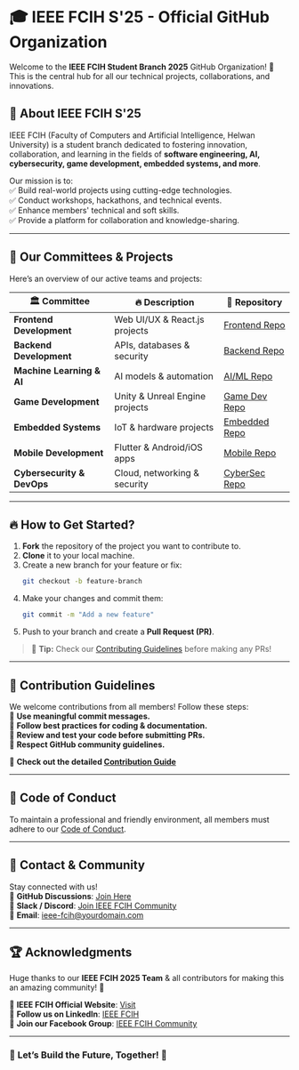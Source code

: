 # 🎓 **IEEE FCIH S'25 - Official GitHub Organization**  

Welcome to the **IEEE FCIH Student Branch 2025** GitHub Organization! 🚀 This is the central hub for all our technical projects, collaborations, and innovations.  

## 🌟 **About IEEE FCIH S'25**  
IEEE FCIH (Faculty of Computers and Artificial Intelligence, Helwan University) is a student branch dedicated to fostering innovation, collaboration, and learning in the fields of **software engineering, AI, cybersecurity, game development, embedded systems, and more**.  

Our mission is to:  
✅ Build real-world projects using cutting-edge technologies.  
✅ Conduct workshops, hackathons, and technical events.  
✅ Enhance members' technical and soft skills.  
✅ Provide a platform for collaboration and knowledge-sharing.  

---

## 🚀 **Our Committees & Projects**  
Here’s an overview of our active teams and projects:  

| 🏛 Committee | 🔥 Description | 📂 Repository |
|-------------|--------------|-------------|
| **Frontend Development** | Web UI/UX & React.js projects | [Frontend Repo](#) |
| **Backend Development** | APIs, databases & security | [Backend Repo](#) |
| **Machine Learning & AI** | AI models & automation | [AI/ML Repo](#) |
| **Game Development** | Unity & Unreal Engine projects | [Game Dev Repo](#) |
| **Embedded Systems** | IoT & hardware projects | [Embedded Repo](#) |
| **Mobile Development** | Flutter & Android/iOS apps | [Mobile Repo](#) |
| **Cybersecurity & DevOps** | Cloud, networking & security | [CyberSec Repo](#) |

---

## 🔥 **How to Get Started?**  
1. **Fork** the repository of the project you want to contribute to.  
2. **Clone** it to your local machine.  
3. Create a new branch for your feature or fix:  
   ```bash
   git checkout -b feature-branch
   ```  
4. Make your changes and commit them:  
   ```bash
   git commit -m "Add a new feature"
   ```  
5. Push to your branch and create a **Pull Request (PR)**.  

> 📌 **Tip:** Check our [Contributing Guidelines](#) before making any PRs!  

---

## 🤝 **Contribution Guidelines**  
We welcome contributions from all members! Follow these steps:  
📌 **Use meaningful commit messages.**  
📌 **Follow best practices for coding & documentation.**  
📌 **Review and test your code before submitting PRs.**  
📌 **Respect GitHub community guidelines.**  

🔗 **Check out the detailed [Contribution Guide](#)**  

---

## 📜 **Code of Conduct**  
To maintain a professional and friendly environment, all members must adhere to our [Code of Conduct](#).  

---

## 📧 **Contact & Community**  
Stay connected with us!  
🔗 **GitHub Discussions**: [Join Here](#)  
💬 **Slack / Discord**: [Join IEEE FCIH Community](#)  
📧 **Email**: ieee-fcih@yourdomain.com  

---

## 🏆 **Acknowledgments**  
Huge thanks to our **IEEE FCIH 2025 Team** & all contributors for making this an amazing community! 🙌  

🔹 **IEEE FCIH Official Website**: [Visit](#)  
🔹 **Follow us on LinkedIn**: [IEEE FCIH](#)  
🔹 **Join our Facebook Group**: [IEEE FCIH Community](#)  

---

### 🎉 **Let’s Build the Future, Together!** 🚀  
